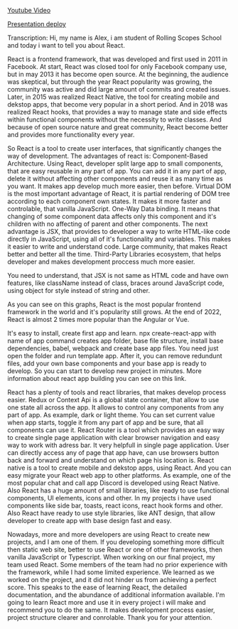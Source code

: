 [Youtube Video](https://www.youtube.com/watch?v=JiVgFXiwyTk)

[Presentation deploy](https://lev1ossa.github.io/presentation/)

Transcription: 
Hi, my name is Alex, i am student of Rolling Scopes School and today i want to tell you about React.

React is a frontend framework, that was developed and first used in 2011 in Facebook.
At start, React was closed tool for only Facebook company use, but in may 2013 it has become open source. At the beginning, the audience was skeptical, but through the year React popularity was growing, the community was active and did large amount of commits and created issues. 
Later, in 2015 was realized React Native, the tool for creating mobile and dekstop apps, that become very popular in a short period. 
And in 2018 was realized React hooks, that provides a way to manage state and side effects within functional components without the necessity to write classes. And because of open source nature and great community, React become better and provides more functionality every year.

So React is a tool to create user interfaces, that significantly changes the way of development. The advantages of react is:
Component-Based Architecture. Using React, developer split large app to small components, that are easy reusable in any part of app. You can add it in any part of app, delete it without affecting other components and reuse it as many time as you want. It makes app develop much more easier, then before.
Virtual DOM is the most important advantage of React, it is partial rendering of DOM tree according to each component own states. It makes it more faster and controlable, that vanilla JavaScript.
One-Way Data binding. It means that changing of some component data affects only this component and it's children with no affecting of parent and other components.
The next advantage is JSX, that provides to developer a way to write HTML-like code directly in JavaScript, using all of it's functionality and variables. This makes it easier to write and understand code.
Large community, that makes React better and better all the time.
Third-Party Libraries ecosystem, that helps developer and makes development proccess much more easier.

You need to understand, that JSX is not same as HTML code and have own features, like className instead of class, braces around JavaScript code, using object for style instead of string and other. 

As you can see on this graphs, React is the most popular frontend framework in the world and it's popularity still grows. At the end of 2022, React is almost 2 times more popular than the Angular or Vue.

It's easy to install, create first app and learn. npx create-react-app with name of app command creates app folder, base file structure, install base dependencies, babel, webpack and create base app files. You need just open the folder and run template app. After it, you can remove redundunt files, add your own base components and your base app is ready to develop. So you can start to develop new project in minutes. More information about react app building you can see on this link.

React has a plenty of tools and react libraries, that makes develop process easier. 
Redux or Context Api is a global state container, that allow to use one state all across the app. It allows to control any components from any part of app. As example, dark or light theme. You can set current value when app starts, toggle it from any part of app and be sure, that all components can use it.
React Router is a tool which provides an easy way to create single page application with clear browser navigation and easy way to work with adress bar. It very helpfull in single page application. User can directly access any of page that app have, can use browsers button back and forward and understand on which page his location is.
React native is a tool to create mobile and dekstop apps, using React. And you can easy migrate your React web app to other platforms. As example, one of the most popular chat and call app Discord is developed using React Native. 
Also React has a huge amount of small libraries, like ready to use functional components, UI elements, icons and other. In my projects i have used components like side bar, toasts, react icons, react hook forms and other. Also React have ready to use style libraries, like ANT design, that allow developer to create app with base design fast and easy.
 
Nowadays, more and more developers are using React to create new projects, and I am one of them. If you developing something more difficult then static web site, better to use React or one of other frameworks, then vanilla JavaScript or Typescript.
When working on our final project, my team used React. Some members of the team had no prior experience with the framework, while I had some limited experience. We learned as we worked on the project, and it did not hinder us from achieving a perfect score. This speaks to the ease of learning React, the detailed documentation, and the abundance of additional information available.
I'm going to learn React more and use it in every project i will make and recommend you to do the same. It makes development process easier, project structure clearer and conrolable.
Thank you for your attention.
